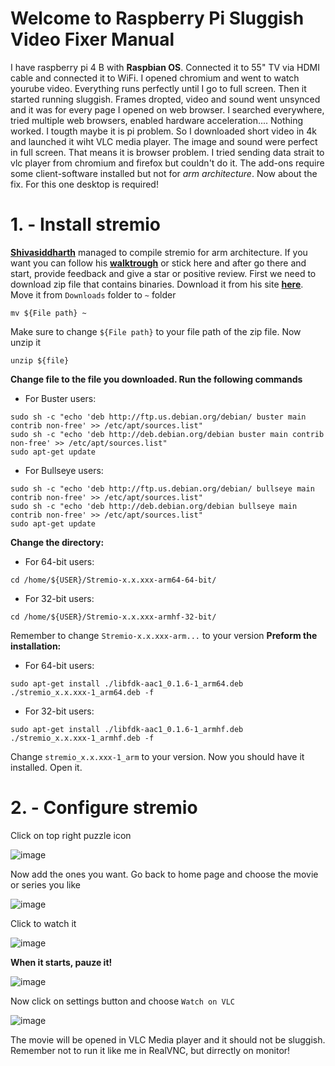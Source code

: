 # **Welcome to Raspberry Pi Sluggish Video Fixer Manual**
I have raspberry pi 4 B with **Raspbian OS**. Connected it to 55" TV via HDMI cable and connected it to WiFi. I opened chromium and went to watch yourube video. Everything runs perfectly until I go to full screen. Then it started running sluggish. Frames dropted, video and sound went unsynced and it was for every page I opened on web browser. I searched everywhere, tried multiple web browsers, enabled hardware acceleration.... Nothing worked. I tougth maybe it is pi problem. So I downloaded short video in 4k and launched it wiht VLC media player. The image and sound were perfect in full screen. That means it is browser problem. I tried sending data strait to vlc player from chromium and firefox but couldn't do it. The add-ons require some client-software installed but not for *arm architecture*. Now about the fix. For this one desktop is required!
# **1. - Install stremio**
[**Shivasiddharth**](https://github.com/shivasiddharth) managed to compile stremio for arm architecture. If you want you can follow his [**walktrough**](https://github.com/shivasiddharth/Stremio-RaspberryPi/blob/master/README.md) or stick here and after go there and start, provide feedback and give a star or positive review. First we need to download zip file that contains binaries. Download it from his site [**here**](https://github.com/shivasiddharth/Stremio-RaspberryPi/releases/tag/4.4.142). Move it from ```Downloads``` folder to ```~``` folder
```
mv ${File path} ~
```
Make sure to change ```${File path}``` to your file path of the zip file. Now unzip it
```
unzip ${file}
```
**Change file to the file you downloaded. Run the following commands**
- For Buster users:
```
sudo sh -c "echo 'deb http://ftp.us.debian.org/debian/ buster main contrib non-free' >> /etc/apt/sources.list"   
sudo sh -c "echo 'deb http://deb.debian.org/debian buster main contrib non-free' >> /etc/apt/sources.list"     
sudo apt-get update 
```
- For Bullseye users:
```
sudo sh -c "echo 'deb http://ftp.us.debian.org/debian/ bullseye main contrib non-free' >> /etc/apt/sources.list"    
sudo sh -c "echo 'deb http://deb.debian.org/debian bullseye main contrib non-free' >> /etc/apt/sources.list"    
sudo apt-get update
```
**Change the directory:**
- For 64-bit users:
```
cd /home/${USER}/Stremio-x.x.xxx-arm64-64-bit/
```
- For 32-bit users:
```
cd /home/${USER}/Stremio-x.x.xxx-armhf-32-bit/
```
Remember to change ```Stremio-x.x.xxx-arm...``` to your version
**Preform the installation:**
- For 64-bit users:
```
sudo apt-get install ./libfdk-aac1_0.1.6-1_arm64.deb ./stremio_x.x.xxx-1_arm64.deb -f
```
- For 32-bit users:
```
sudo apt-get install ./libfdk-aac1_0.1.6-1_armhf.deb ./stremio_x.x.xxx-1_armhf.deb -f   
```
Change ```stremio_x.x.xxx-1_arm``` to your version. Now you should have it installed. Open it.
# **2. - Configure stremio**
Click on top right puzzle icon

![image](https://github.com/GoranSustekJr/Raspberry-Pi-Sluggish-Video-Fixer/assets/139004385/e9c9fdc5-40e2-4897-a294-54e6186abfc8)

Now add the ones you want. Go back to home page and choose the movie or series you like

![image](https://github.com/GoranSustekJr/Raspberry-Pi-Sluggish-Video-Fixer/assets/139004385/7b41eb2f-9735-4947-b223-02087d37445f)

Click to watch it

![image](https://github.com/GoranSustekJr/Raspberry-Pi-Sluggish-Video-Fixer/assets/139004385/00a0aa4f-caaf-471d-a8fc-b8c3d157bf94)

**When it starts, pauze it!**

![image](https://github.com/GoranSustekJr/Raspberry-Pi-Sluggish-Video-Fixer/assets/139004385/98d0cf7f-6d5f-4bf8-a5b1-09a9e087fa85)

Now click on settings button and choose ```Watch on VLC```

![image](https://github.com/GoranSustekJr/Raspberry-Pi-Sluggish-Video-Fixer/assets/139004385/612404af-d6cb-4297-8faf-6047d4f610c6)

The movie will be opened in VLC Media player and it should not be sluggish. Remember not to run it like me in RealVNC, but dirrectly on monitor! 
